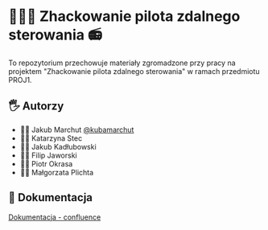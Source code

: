 # 🕵🏻‍♂️ Zhackowanie pilota zdalnego sterowania 📻

To repozytorium przechowuje materiały zgromadzone przy pracy na projektem "Zhackowanie pilota zdalnego sterowania" w ramach przedmiotu PROJ1.


## 🖐️ Autorzy

- 👨‍💻 Jakub Marchut [@kubamarchut](https://www.github.com/kubamarchut)
- 👩‍🏫 Katarzyna Stec
- 👷‍♂️ Jakub Kadłubowski
- 👷‍♂️ Filip Jaworski
- 👷‍♂️ Piotr Okrasa
- 👷‍♀️ Małgorzata Plichta


## 📃 Dokumentacja

[Dokumentacja - confluence](https://katarzyna-stec.atlassian.net/l/cp/1TW1domx)
